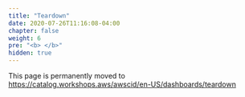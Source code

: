 ```yaml
---
title: "Teardown"
date: 2020-07-26T11:16:08-04:00
chapter: false
weight: 6
pre: "<b> </b>"
hidden: true
---
```


This page is permanently moved to https://catalog.workshops.aws/awscid/en-US/dashboards/teardown